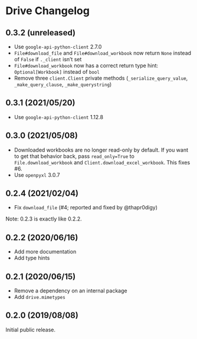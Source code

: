 # Drive Changelog

## 0.3.2 (unreleased)

* Use `google-api-python-client` 2.7.0
* `File#download_file` and `File#download_workbook` now return `None` instead of `False` if `._client` isn’t set
* `File#download_workbook` now has a correct return type hint: `Optional[Workbook]` instead of `bool`
* Remove three `client.Client` private methods (`_serialize_query_value`, `_make_query_clause`, `_make_querystring`)

## 0.3.1 (2021/05/20)

* Use `google-api-python-client` 1.12.8

## 0.3.0 (2021/05/08)

* Downloaded workbooks are no longer read-only by default. If you want to get that behavior back, pass `read_only=True`
  to `File.download_workbook` and `Client.download_excel_workbook`. This fixes #6.
* Use `openpyxl` 3.0.7

## 0.2.4 (2021/02/04)

* Fix `download_file` (#4; reported and fixed by @thapr0digy)

Note: 0.2.3 is exactly like 0.2.2.

## 0.2.2 (2020/06/16)

* Add more documentation
* Add type hints

## 0.2.1 (2020/06/15)

* Remove a dependency on an internal package
* Add `drive.mimetypes`

## 0.2.0 (2019/08/08)

Initial public release.
